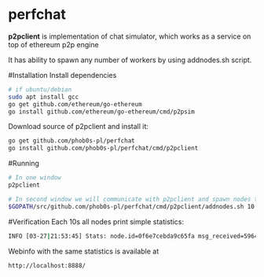 # perfchat

**p2pclient** is implementation of chat simulator, which works as a service on top of ethereum p2p engine

It has ability to spawn any number of workers by using addnodes.sh  script. 

#Installation
Install  dependencies
```bash
# if ubuntu/debian
sudo apt install gcc
go get github.com/ethereum/go-ethereum
go install github.com/ethereum/go-ethereum/cmd/p2psim
```

Download source of p2pclient and install it:
```bash
go get github.com/phob0s-pl/perfchat
go install github.com/phob0s-pl/perfchat/cmd/p2pclient
```

#Running
```bash
# In one window
p2pclient

# In second window we will communicate with p2pclient and spawn nodes there
$GOPATH/src/github.com/phob0s-pl/perfchat/cmd/p2pclient/addnodes.sh 10

```

#Verification
Each 10s all nodes print simple statistics:
```bash
INFO [03-27|21:53:45] Stats: node.id=0f6e7cebda9c65fa msg_received=5964  groups_created=19 groups_exited=3 msg_sent=87277
```

Webinfo with the same statistics is available at
```
http://localhost:8888/
```


